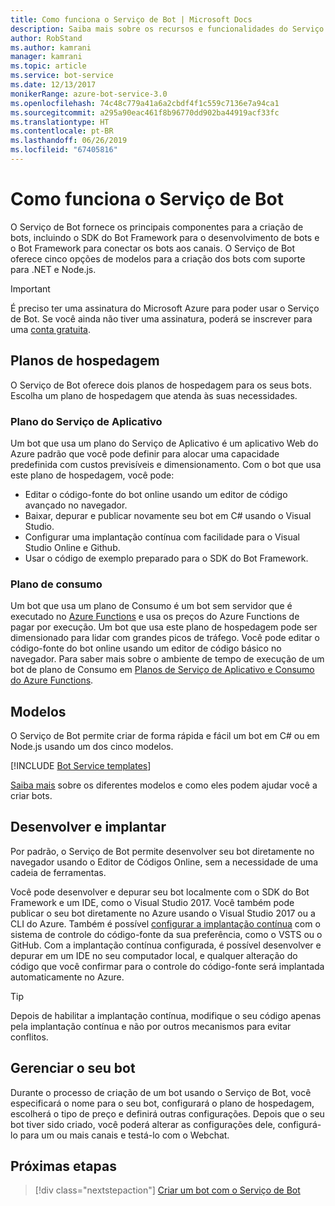```yaml
---
title: Como funciona o Serviço de Bot | Microsoft Docs
description: Saiba mais sobre os recursos e funcionalidades do Serviço de Bot.
author: RobStand
ms.author: kamrani
manager: kamrani
ms.topic: article
ms.service: bot-service
ms.date: 12/13/2017
monikerRange: azure-bot-service-3.0
ms.openlocfilehash: 74c48c779a41a6a2cbdf4f1c559c7136e7a94ca1
ms.sourcegitcommit: a295a90eac461f8b96770dd902ba44919acf33fc
ms.translationtype: HT
ms.contentlocale: pt-BR
ms.lasthandoff: 06/26/2019
ms.locfileid: "67405816"
---
```

# <a name="how-bot-service-works"></a>Como funciona o Serviço de Bot

O Serviço de Bot fornece os principais componentes para a criação de bots, incluindo o SDK do Bot Framework para o desenvolvimento de bots e o Bot Framework para conectar os bots aos canais. O Serviço de Bot oferece cinco opções de modelos para a criação dos bots com suporte para .NET e Node.js.

> [!IMPORTANT]
> É preciso ter uma assinatura do Microsoft Azure para poder usar o Serviço de Bot. Se você ainda não tiver uma assinatura, poderá se inscrever para uma <a href="https://azure.microsoft.com/free/" target="_blank">conta gratuita</a>.

## <a name="hosting-plans"></a>Planos de hospedagem
O Serviço de Bot oferece dois planos de hospedagem para os seus bots. Escolha um plano de hospedagem que atenda às suas necessidades.

### <a name="app-service-plan"></a>Plano do Serviço de Aplicativo

Um bot que usa um plano do Serviço de Aplicativo é um aplicativo Web do Azure padrão que você pode definir para alocar uma capacidade predefinida com custos previsíveis e dimensionamento. Com o bot que usa este plano de hospedagem, você pode:

* Editar o código-fonte do bot online usando um editor de código avançado no navegador.
* Baixar, depurar e publicar novamente seu bot em C# usando o Visual Studio.
* Configurar uma implantação contínua com facilidade para o Visual Studio Online e Github.
* Usar o código de exemplo preparado para o SDK do Bot Framework.

### <a name="consumption-plan"></a>Plano de consumo
Um bot que usa um plano de Consumo é um bot sem servidor que é executado no <a href="http://go.microsoft.com/fwlink/?linkID=747839" target="_blank">Azure Functions</a> e usa os preços do Azure Functions de pagar por execução. Um bot que usa este plano de hospedagem pode ser dimensionado para lidar com grandes picos de tráfego. Você pode editar o código-fonte do bot online usando um editor de código básico no navegador. Para saber mais sobre o ambiente de tempo de execução de um bot de plano de Consumo em <a target='_blank' href='/azure/azure-functions/functions-scale'>Planos de Serviço de Aplicativo e Consumo do Azure Functions</a>.

## <a name="templates"></a>Modelos

O Serviço de Bot permite criar de forma rápida e fácil um bot em C# ou em Node.js usando um dos cinco modelos.

[!INCLUDE [Bot Service templates](~/includes/snippet-abs-templates.md)]

[Saiba mais](bot-service-concept-templates.md) sobre os diferentes modelos e como eles podem ajudar você a criar bots.

## <a name="develop-and-deploy"></a>Desenvolver e implantar

Por padrão, o Serviço de Bot permite desenvolver seu bot diretamente no navegador usando o Editor de Códigos Online, sem a necessidade de uma cadeia de ferramentas. 

Você pode desenvolver e depurar seu bot localmente com o SDK do Bot Framework e um IDE, como o Visual Studio 2017. Você também pode publicar o seu bot diretamente no Azure usando o Visual Studio 2017 ou a CLI do Azure. Também é possível [configurar a implantação contínua](bot-service-continuous-deployment.md) com o sistema de controle do código-fonte da sua preferência, como o VSTS ou o GitHub. Com a implantação contínua configurada, é possível desenvolver e depurar em um IDE no seu computador local, e qualquer alteração do código que você confirmar para o controle do código-fonte será implantada automaticamente no Azure.  

> [!TIP]
> Depois de habilitar a implantação contínua, modifique o seu código apenas pela implantação contínua e não por outros mecanismos para evitar conflitos.

## <a name="manage-your-bot"></a>Gerenciar o seu bot 

Durante o processo de criação de um bot usando o Serviço de Bot, você especificará o nome para o seu bot, configurará o plano de hospedagem, escolherá o tipo de preço e definirá outras configurações. Depois que o seu bot tiver sido criado, você poderá alterar as configurações dele, configurá-lo para um ou mais canais e testá-lo com o Webchat. 

## <a name="next-steps"></a>Próximas etapas

> [!div class="nextstepaction"]
> [Criar um bot com o Serviço de Bot](bot-service-quickstart.md)